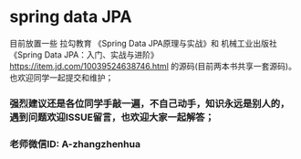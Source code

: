 # spring data JPA
目前放置一些 拉勾教育 《Spring Data JPA原理与实战》和 机械工业出版社《Spring Data JPA：入门、实战与进阶》 https://item.jd.com/10039524638746.html   的源码(目前两本书共享一套源码)。也欢迎同学一起提交和维护；
### 强烈建议还是各位同学手敲一遍，不自己动手，知识永远是别人的，遇到问题欢迎ISSUE留言，也欢迎大家一起解答；

### 老师微信ID: A-zhangzhenhua
